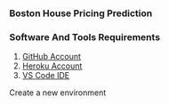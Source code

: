 ### Boston House Pricing Prediction 

### Software And Tools Requirements

1. [GitHub Account](https://github.com)
2. [Heroku Account](https://heroku.com)
3. [VS Code IDE](https://code.visualstudio.com/)
 
Create a new environment 
